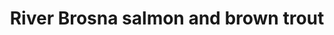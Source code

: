 ---
title: "River Brosna salmon and brown trout"
address: "Shannon Regional Fisheries, Dock Road, Limerick, Co. Limerick"
tel: "+353 (0)61 30 0238"
county: "Limerick"
category: "Angling"
type: "Content"
lat: "52.655372619628906"
lng: "-8.651154518127441"
---